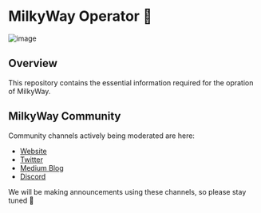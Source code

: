 # MilkyWay Operator 🥛

![image](./banner.png)

## Overview

This repository contains the essential information required for the opration of MilkyWay. 

## MilkyWay Community

Community channels actively being moderated are here:

- [Website](https://www.milkyway.zone/)
- [Twitter](https://twitter.com/milky_way_zone)
- [Medium Blog](https://medium.com/milkyway-zone)
- [Discord](https://discord.com/invite/4ywmNE3tqq)

We will be making announcements using these channels, so please stay tuned 🚀
